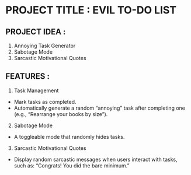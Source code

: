 # PROJECT TITLE : EVIL TO-DO LIST

## PROJECT IDEA : 
1. Annoying Task Generator
2. Sabotage Mode
3. Sarcastic Motivational Quotes

## FEATURES : 
1. Task Management 
- Mark tasks as completed.
- Automatically generate a random “annoying” task after completing one (e.g., “Rearrange your books by size”).

2. Sabotage Mode
- A toggleable mode that randomly hides tasks.

3. Sarcastic Motivational Quotes 
- Display random sarcastic messages when users interact with tasks, such as:
“Congrats! You did the bare minimum.”

